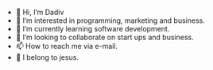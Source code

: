 - 👋 Hi, I’m Dadiv
- 👀 I’m interested in programming, marketing and business.
- 🌱 I’m currently learning software development.
- 💞️ I’m looking to collaborate on start ups and business.
- 📫 How to reach me via e-mail.
- 🛐 I belong to jesus.

<!---
Dadiv22/Dadiv22 is a ✨ special ✨ repository because its `README.md` (this file) appears on your GitHub profile.
You can click the Preview link to take a look at your changes.
--->
